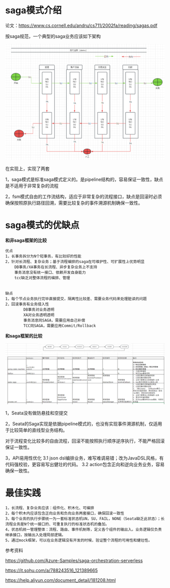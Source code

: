 # saga模式介绍

论文：https://www.cs.cornell.edu/andru/cs711/2002fa/reading/sagas.pdf


按saga规范，一个典型的saga业务应该如下架构

![img.png](saga架构.png)


在实现上，实现了两套

1，saga模式是标准saga模式定义的。是pipeline结构的，容易保证一致性，缺点是不适用于非常复杂的流程

2，fsm模式自由的工作流结构，适应于非常复杂的流程接口，缺点是回滚时必须确保按照原执行路径回溯，需要比较复杂的事件溯源机制确保一致性。


# saga模式的优缺点

**和非saga框架的比较**

    优点
    1，长事务拆分为N个短事务，有比较好的性能 
    2，针对长流程、复杂业务；基于流程编排的saga在可维护性、可扩展性上优势明显
        DB事务/XA事务在长流程、异步复杂业务上不支持
        事务消息没有统一接口、依赖开发自身能力
        tcc缺乏对整体流程的编排、管理


    缺点
    1，每个节点业务执行完毕直接提交，隔离性比较差、需要业务代码来处理脏读的问题
    2，回滚事务有业务侵入性
            DB事务对业务透明
            XA对业务透明透明
            事务消息同SAGA，需要应用自己补偿
            TCC同SAGA，需要应用Commit/Rollback



**和saga框架的比较**

![img_1.png](sagaidff.png)

 
1，Seata没有做防悬挂和空提交

2，Seata的Saga实现是依据pipeline模式的，也没有实现事件溯源机制，仅适用于比较简单的直线型业务结构。
 
对于流程变化比较多的自由流程，回滚不能按照执行顺序逆序执行，不能严格回滚保证一致性。

3，API易用性优化
    3.1 json dsl编排业务，难写难调易错；改为JavaDSL风格，有代码强校验，更容易写出健壮的代码。
    3.2 action包含正向和逆向业务业务，容易确保一致性。
 



 
# 最佳实践

     
    1，长流程、复杂业务应该：组件化、积木化、可编排
    2，每个积木内应该包含正向业务和负向业务两套接口，确保回滚一致性
    3，每个业务的执行步骤统一为一套标准状态机UN，SU，FAIL，NONE（Seata缺乏此状态）；长流程业务是N个统一接口的、可重复执行的标准状态机的叠加。
    4，状态机统一管理整体：流程、路由、事件机制等，定义各个组件的输出入。业务逻辑仅负责继承接口，按输出入处理局部逻辑。
    5，通过mock框架，可以在业务逻辑没有开发的时候，验证整个流程的可用性和健壮性。




参考资料

https://github.com/Azure-Samples/saga-orchestration-serverless

https://it.sohu.com/a/788243516_121389665

https://help.aliyun.com/document_detail/181208.html